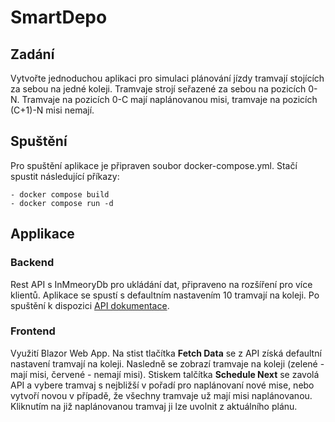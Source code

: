 # SmartDepo

## Zadání
Vytvořte jednoduchou aplikaci pro simulaci plánování jízdy tramvají stojících za sebou na jedné koleji. Tramvaje strojí seřazené za sebou na pozicích 0-N. Tramvaje na pozicích 0-C mají naplánovanou misi, tramvaje na pozicích (C+1)-N misi nemají.

## Spuštění
Pro spuštění aplikace je připraven soubor docker-compose.yml. Stačí spustit následující příkazy:
```
- docker compose build
- docker compose run -d
```

## Applikace
### Backend
Rest API s InMmeoryDb pro ukládání dat, připraveno na rozšíření pro více klientů. Aplikace se spustí s defaultním nastavením 10 tramvají na koleji. Po spuštění k dispozici [API dokumentace](http://localhost:7002/swagger/index.html).

### Frontend
Využití Blazor Web App. Na stist tlačítka **Fetch Data** se z API získá defaultní nastavení tramvají na koleji. Nasledně se zobrazí tramvaje na koleji (zelené - mají misi, červené - nemají misi). Stiskem talčítka **Schedule Next** se zavolá API a vybere tramvaj s nejbližší v pořadí pro naplánovaní nové mise, nebo vytvoří novou v případě, že všechny tramvaje už mají misi naplánovanou. Kliknutím na již naplánovanou tramvaj ji lze uvolnit z aktuálního plánu.


